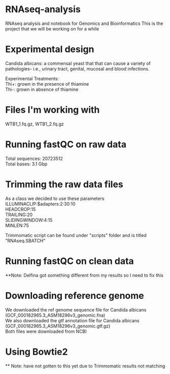 # RNAseq-analysis
RNAseq analysis and notebook for Genomics and Bioinformatics 
This is the project that we will be working on for a while 


# Experimental design 

Candida albicans: a commensal
yeast that that can cause a variety
of pathologies- i.e., urinary tract, genital,
mucosal and blood infections. 

Experimental Treatments: \
Thi+: grown in the presence of
thiamine \
Thi-: grown in absence of
thiamine


# Files I'm working with 
WTB1_1.fq.gz, WTB1_2.fq.gz 

# Running fastQC on raw data 

Total sequences: 20723512 \
Total bases: 3.1 Gbp

# Trimming the raw data files 
As a class we decided to use these parameters \
ILLUMINACLIP:$adapters:2:30:10 \
HEADCROP:15 \
TRAILING:20 \
SLIDINGWINDOW:4:15 \
MINLEN:75

Trimmomatic script can be found under "scripts" folder and is titled "RNAseq.SBATCH" 

 

# Running fastQC on clean data 

 **Note: Delfina got something different from my results so I need to fix this 

 # Downloading reference genome 

 We downloaded the ref genome sequence file for Candida albicans (GCF_000182965.3_ASM18296v3_genomic.fna) \
 We also downloaded the gtf annotation file for Candida albicans (GCF_000182965.3_ASM18296v3_genomic.gtf.gz) \
 Both files were downloaded from NCBI 

# Using Bowtie2

** Note: have not gotten to this yet due to Trimmomatic results not matching 
